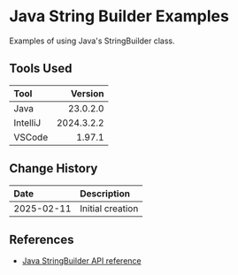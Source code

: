 # Java String Builder Examples
Examples of using Java's StringBuilder class.

## Tools Used

| Tool     |   Version |
|:---------|----------:|
| Java     |  23.0.2.0 |
| IntelliJ | 2024.3.2.2|
| VSCode   |    1.97.1 |

## Change History

| Date       | Description      |
|:-----------|:-----------------|
| 2025-02-11 | Initial creation |

## References
* [Java StringBuilder API reference](https://docs.oracle.com/en/java/javase/23/docs/api/java.base/java/lang/StringBuilder.html)


